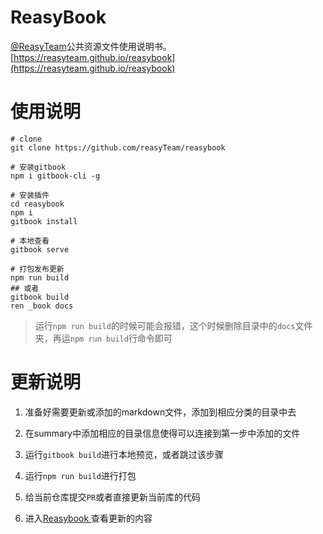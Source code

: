 # ReasyBook

[@ReasyTeam](https://github.com/reasyTeam)公共资源文件使用说明书。[https://reasyteam.github.io/reasybook](https://reasyteam.github.io/reasybook)



# 使用说明

```
# clone
git clone https://github.com/reasyTeam/reasybook

# 安装gitbook
npm i gitbook-cli -g

# 安装插件
cd reasybook
npm i
gitbook install

# 本地查看
gitbook serve

# 打包发布更新
npm run build
## 或者
gitbook build
ren _book docs
```

> 运行`npm run build`的时候可能会报错，这个时候删除目录中的`docs`文件夹，再运`npm run build`行命令即可



# 更新说明

1. 准备好需要更新或添加的markdown文件，添加到相应分类的目录中去

2. 在summary中添加相应的目录信息使得可以连接到第一步中添加的文件
3. 运行`gitbook build`进行本地预览，或者跳过该步骤
4. 运行`npm run build`进行打包
5. 给当前仓库提交`PR`或者直接更新当前库的代码
6. 进入[Reasybook ](https://reasyteam.github.io/reasybook/)查看更新的内容